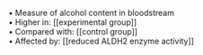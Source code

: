 • Measure of alcohol content in bloodstream  
• Higher in: [[experimental group]]  
• Compared with: [[control group]]  
• Affected by: [[reduced ALDH2 enzyme activity]]